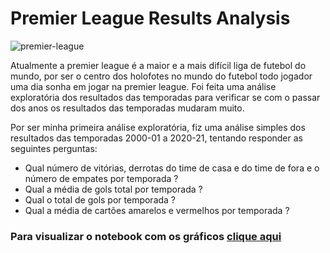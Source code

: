 # Premier League Results Analysis

![premier-league](https://user-images.githubusercontent.com/99517675/212758506-ab510329-59ae-4bcd-9728-9416c990b708.jpg)

Atualmente a premier league é a maior e a mais difícil liga de futebol do mundo, por ser o centro dos holofotes no mundo do futebol todo jogador uma dia sonha em jogar na premier league. Foi feita uma análise exploratória dos resultados das temporadas para verificar se com o
passar dos anos os resultados das temporadas mudaram muito.

Por ser minha primeira análise exploratória, fiz uma análise simples dos resultados das temporadas 2000-01 a 2020-21, tentando responder as seguintes perguntas:
- Qual número de vitórias, derrotas do time de casa e do time de fora e o número de empates por temporada ?
- Qual a média de gols total por temporada ?
- Qual o total de gols por temporada ?
- Qual a média de cartões amarelos e vermelhos por temporada ?

### **Para visualizar o notebook com os gráficos [clique aqui](https://nbviewer.org/github/Fabio-luiz-sousa/Premier-League-Results-Analysis/blob/6e3bd3cd76d9aeb62ab58172333ce45b646149f4/premier_league_analysis.ipynb)**
